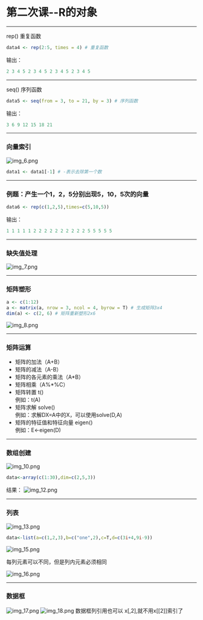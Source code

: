 # 第二次课--R的对象
***
rep() 重复函数
```r
data4 <- rep(2:5, times = 4) # 重复函数
```
输出：  
```r
2 3 4 5 2 3 4 5 2 3 4 5 2 3 4 5
```
***
seq() 序列函数
```r
data5 <- seq(from = 3, to = 21, by = 3) # 序列函数
```
输出：  
```r
3 6 9 12 15 18 21
```
***
### 向量索引
![img_6.png](img_6.png)
```r
data1 <- data1[-1] # -表示去除第一个数
```
***
### 例题：产生一个1，2，5分别出现5，10，5次的向量
```r
data6 <- rep(c(1,2,5),times=c(5,10,5))
```
输出：  
```r
1 1 1 1 1 2 2 2 2 2 2 2 2 2 2 5 5 5 5 5
```
***
### 缺失值处理
![img_7.png](img_7.png)
***
### 矩阵塑形
```r
a <- c(1:12)
a <- matrix(a, nrow = 3, ncol = 4, byrow = T) # 生成矩阵3x4
dim(a) <- c(2, 6) # 矩阵重新塑形2x6
```
![img_8.png](img_8.png)
***
### 矩阵运算
- 矩阵的加法（A+B）
- 矩阵的减法（A-B）
- 矩阵的各元素的乘法（A*B）
- 矩阵相乘（A%*%C）
- 矩阵转置 t()  
例如：t(A)  
- 矩阵求解 solve()  
例如：求解DX=A中的X，可以使用solve(D,A)
- 矩阵的特征值和特征向量 eigen()  
例如：E<-eigen(D)  
***
### 数组创建
![img_10.png](img_10.png)
```r
data<-array(c(1:30),dim=c(2,5,3))
```
结果：
![img_12.png](img_12.png)
***
### 列表
![img_13.png](img_13.png)
```r
data<-list(a=c(1,2,3),b=c("one",2),c=T,d=c(3i+4,9i-9))
```

![img_15.png](img_15.png)  

每列元素可以不同，但是列内元素必须相同

![img_16.png](img_16.png)
***
### 数据框
![img_17.png](img_17.png)
![img_18.png](img_18.png)
数据框列引用也可以 x[,2],就不用x[[2]]索引了
